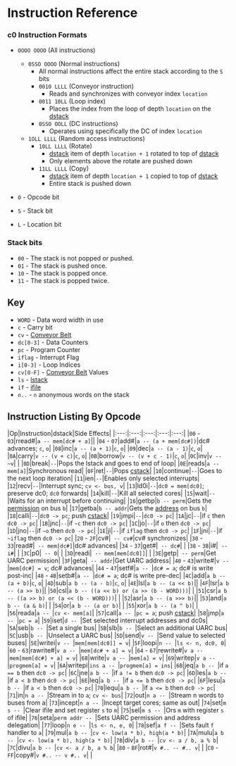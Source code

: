 # Instruction Reference

### c0 Instruction Formats

- `OOOO OOOO` (All instructions)
  - `0SSO OOOO` (Normal instructions)
    - All normal instructions affect the entire stack according to the `S` bits
    - `0010 LLLL` (Conveyor instruction)
      - Reads and synchronizes with conveyor index `location`
    - `0011 10LL` (Loop index)
      - Places the index from the loop of depth `location` on the [dstack](architecture/dstack.html)
    - `0SSO OOLL` (DC instructions)
      - Operates using specifically the DC of index `location`
  - `1OLL LLLL` (Random access instructions)
    - `10LL LLLL` (Rotate)
      - [dstack](architecture/dstack.html) item of depth `location + 1` rotated to top of [dstack](architecture/dstack.html)
      - Only elements above the rotate are pushed down
    - `11LL LLLL` (Copy)
      - [dstack](architecture/dstack.html) item of depth `location + 1` copied to top of [dstack](architecture/dstack.html)
      - Entire stack is pushed down

- `O` - Opcode bit
- `S` - Stack bit
- `L` - Location bit

### Stack bits
- `00` - The stack is not popped or pushed.
- `01` - The stack is pushed once.
- `10` - The stack is popped once.
- `11` - The stack is popped twice.

## Key
- `WORD` - Data word width in use
- `c` - Carry bit
- `cv` - [Conveyor Belt](architecture/conveyor.html)
- `dc[0-3]` - Data Counters
- `pc` - Program Counter
- `iflag` - Interrupt Flag
- `i[0-3]` - Loop Indices
- `cv[0-F]` - [Conveyor Belt](architecture/conveyor.html) Values
- `ls` - [lstack](architecture/lstack.html)
- `if` - [ifile](architecture/ifile.html)
- `n..` - `n` anonymous words on the stack

## Instruction Listing By Opcode

|Op|Instruction|dstack|Side Effects|
|:---:|:---:|:---:|:---:|:---:|
|`00` - `03`|rread#|`a -- mem[dc# + a]`||
|`04` - `07`|add#|`a -- (a + mem[dc#])`|dc# advances; `c`, `o`|
|`08`|inc|`a -- (a + 1)`|`c`, `o`|
|`09`|dec|`a -- (a - 1)`|`c`, `o`|
|`0A`|carry|`v -- (v + c)`|`c`, `o`|
|`0B`|borrow|`v -- (v + c - 1)`|`c`, `o`|
|`0C`|inv|`v -- ~v`| |
|`0D`|break|` -- `|Pops the lstack and goes to end of loop|
|`0E`|reads|`a -- mem[a]`|Synchronous read|
|`0F`|ret|` -- `|Pops [cstack](architecture/cstack.html)|
|`10`|continue|` -- `|Goes to the next loop iteration|
|`11`|ien|` -- `|Enables only selected interrupts|
|`12`|recv|` -- `|Interrupt sync; `cv <- bus, v`|
|`13`|ld0i|` -- `|`dc0 = mem[dc0]`; preserve dc0; `dc0` forwards|
|`14`|kill|` -- `|Kill all selected cores|
|`15`|wait|` -- `|Waits for an interrupt before continuing|
|`16`|getbp|`b -- perm`|Gets the [permission](uarc.md) on bus `b`|
|`17`|getba|`b -- addr`|Gets the [address](uarc.md) on bus `b`|
|`18`|calli|` -- `|`dc0 -> pc`; push [cstack](architecture/cstack.html)|
|`19`|jmpi|` -- `|`dc0 -> pc`|
|`1A`|jc|` -- `|if `c` then `dc0 -> pc`|
|`1B`|jnc|` -- `|if `~c` then `dc0 -> pc`|
|`1C`|jo|` -- `|if `o` then `dc0 -> pc`|
|`1D`|jno|` -- `|if `~o` then `dc0 -> pc`|
|`1E`|ji|` -- `|if `iflag` then `dc0 -> pc`|
|`1F`|jni|` -- `|if `~iflag` then `dc0 -> pc`|
|`20` - `2F`|cv#|` -- cv#`|cv# synchronizes|
|`30` - `33`|read#|` -- mem[dc#]`|dc# advances|
|`34` - `37`|get#|` -- dc#`| |
|`38` - `3B`|i#|` -- i#`| |
|`3C`|p0|` -- 0`| |
|`3D`|readi|` -- mem[mem[dc0]]`| |
|`3E`|getp|` -- perm`|Get UARC permission|
|`3F`|geta|` -- addr`|Get UARC address|
|`40` - `43`|write#|`v -- `|`mem[dc#] = v`; dc# advances|
|`44` - `47`|setf#|`a -- `|`dc# = a`; dc# is write post-inc|
|`48` - `4B`|setb#|`a -- `|`dc# = a`; dc# is write pre-dec|
|`4C`|add|`a b -- (a + b)`|`c`, `o`|
|`4D`|sub|`a b -- (a - b)`|`c`, `o`|
|`4E`|lsl|`a b -- (a << b)`||
|`4F`|lsr|`a b -- (a >> b)`||
|`50`|csl|`a b -- ((a << b) or (a >> (b - WORD)))`| |
|`51`|csr|`a b -- ((a >> b) or (a << (b - WORD)))`| |
|`52`|asr|`a b -- (a >>> b)`||
|`53`|and|`a b -- (a & b)`| |
|`54`|or|`a b -- (a or b)`| |
|`55`|xor|`a b -- (a ^ b)`| |
|`56`|reada|`a -- `|`cv <- mem[a]`|
|`57`|call|`a -- `|`pc = a`; push [cstack](architecture/cstack.html)|
|`58`|jmp|`a -- `|`pc = a`|
|`59`|iset|`d -- `|Set selected interrupt addresses and dc0s|
|`5A`|seb|`b -- `|Set a single bus|
|`5B`|slb|`b -- `|Select an additional UARC bus|
|`5C`|usb|`b -- `|Unselect a UARC bus|
|`5D`|send|`v -- `|Send value to selected buses|
|`5E`|writei|`v -- `|`mem[mem[dc0]] = v`|
|`5F`|loopi|`n -- `|`ls <- n, dc0, 0`|
|`60` - `63`|rawrite#|`v a -- `|`mem[dc# + a] = v`|
|`64` - `67`|rewrite#|`v a -- `|`mem[mem[dc#] + a] = v`|
|`68`|write|`v a -- `|`mem[a] = v`|
|`69`|writep|`v a -- `|`progmem[a] = v`|
|`6A`|writepi|`ins a -- `|`progmem[a] = ins`|
|`6B`|jeq|`a b -- `|if `a == b` then `dc0 -> pc`|
|`6C`|jne|`a b -- `|if `a != b` then `dc0 -> pc`|
|`6D`|les|`a b -- `|if `a < b` then `dc0 -> pc`|
|`6E`|leq|`a b -- `|if `a <= b` then `dc0 -> pc`|
|`6F`|lesu|`a b -- `|if `a < b` then `dc0 -> pc`|
|`70`|lequ|`a b -- `|if `a <= b` then `dc0 -> pc`|
|`71`|in|`n a -- `|Stream in to `a`; `cv <- bus`|
|`72`|out|`n a -- `|Stream n words to buses from a|
|`73`|incept|`n a -- `|Incept target cores; same as out|
|`74`|set|`m s -- `|Clear ifile and set register `s` to `m`|
|`75`|sel|`m s -- `|Ors `m` with register `s` of ifile|
|`76`|seta|`perm addr -- `|Sets UARC permission and address delegation|
|`77`|loop|`n e -- `|`ls <- n, e, 0`|
|`78`|sef|`a f -- `|Sets fault `f` handler to `a`|
|`79`|mul|`a b -- `|`cv <- low(a * b), high(a * b)`|
|`7A`|mulu|`a b -- `|`cv <- low(a * b), high(a * b)`|
|`7B`|div|`a b -- `|`cv <- a / b, a % b`|
|`7C`|divu|`a b -- `|`cv <- a / b, a % b`|
|`80` - `BF`|rot#|`v #.. -- #.. v`| |
|`C0` - `FF`|copy#|`v #.. -- v #.. v`| |
